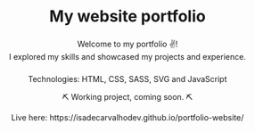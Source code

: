 <h1 align="center">My website portfolio</h1>

###

<p align="left"></p>

###

<p align="center">Welcome to my portfolio ✌️! <br>I explored my skills and showcased my projects and experience.<br></p>

###
<p align="center"> Technologies: HTML, CSS, SASS, SVG and JavaScript <br></p>

<p align="center"> ⛏ Working project, coming soon. ⛏
</p>

  <p align="center"> Live here: https://isadecarvalhodev.github.io/portfolio-website/
  <br> </p>
